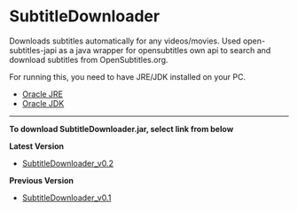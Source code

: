 # SubtitleDownloader
Downloads subtitles automatically for any videos/movies.
Used open-subtitles-japi as a java wrapper for opensubtitles own api to search and download subtitles from OpenSubtitles.org.

For running this, you need to have JRE/JDK installed on your PC.
+ [Oracle JRE](http://www.oracle.com/technetwork/java/javase/downloads/jre8-downloads-2133155.html)
+ [Oracle JDK](http://www.oracle.com/technetwork/java/javase/downloads/jdk8-downloads-2133151.html)

***

**To download SubtitleDownloader.jar, select link from below**

**Latest Version**
* [SubtitleDownloader_v0.2](http://d1a6hhaweoegdx.cloudfront.net/SubtitleDownloader_v0.2.jar)

**Previous Version**
* [SubtitleDownloader_v0.1](http://d1a6hhaweoegdx.cloudfront.net/SubtitleDownloader_v0.1.jar)
